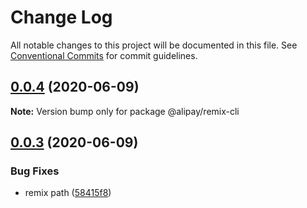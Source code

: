 # Change Log

All notable changes to this project will be documented in this file.
See [Conventional Commits](https://conventionalcommits.org) for commit guidelines.

## [0.0.4](http://code.alipay.com/remix/remix/compare/v0.0.3...v0.0.4) (2020-06-09)

**Note:** Version bump only for package @alipay/remix-cli

## [0.0.3](http://code.alipay.com/remix/remix/compare/v2.4.0...v0.0.3) (2020-06-09)

### Bug Fixes

- remix path ([58415f8](http://code.alipay.com/remix/remix/commits/58415f85fdf2a00e513e18f6989f0df455e21311))

